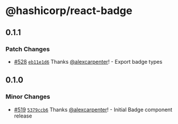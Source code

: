 # @hashicorp/react-badge

## 0.1.1

### Patch Changes

- [#528](https://github.com/hashicorp/react-components/pull/528) [`eb11e1d6`](https://github.com/hashicorp/react-components/commit/eb11e1d65f0d1d048221d5dfd1903271d5adada1) Thanks [@alexcarpenter](https://github.com/alexcarpenter)! - Export badge types

## 0.1.0

### Minor Changes

- [#519](https://github.com/hashicorp/react-components/pull/519) [`5379ccb6`](https://github.com/hashicorp/react-components/commit/5379ccb64b7ad396a6af9b4ec39b574eba6aa706) Thanks [@alexcarpenter](https://github.com/alexcarpenter)! - Initial Badge component release
